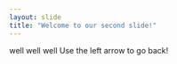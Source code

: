 ```yaml
---
layout: slide
title: "Welcome to our second slide!"
---
```

well well well
Use the left arrow to go back!
